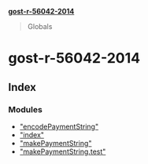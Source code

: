 **[gost-r-56042-2014](README.md)**

> Globals

# gost-r-56042-2014

## Index

### Modules

* ["encodePaymentString"](modules/_encodepaymentstring_.md)
* ["index"](modules/_index_.md)
* ["makePaymentString"](modules/_makepaymentstring_.md)
* ["makePaymentString.test"](modules/_makepaymentstring_test_.md)
